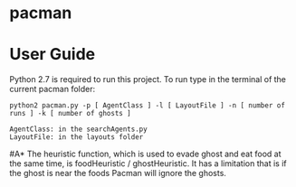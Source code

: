 # pacman
# User Guide
Python 2.7 is required to run this project.
To run type in the terminal of the current pacman folder:
```
python2 pacman.py -p [ AgentClass ] -l [ LayoutFile ] -n [ number of runs ] -k [ number of ghosts ]

AgentClass: in the searchAgents.py
LayoutFile: in the layouts folder
```

#A*
The heuristic function, which is used to evade ghost and eat food at the same time, is foodHeuristic / ghostHeuristic.
It has a limitation that is if the ghost is near the foods Pacman will ignore the ghosts.